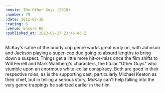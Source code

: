 ```yaml
--- 
:movie: The Other Guys (2010)
:number: 79
:date: 2012-02-18
:rating: 6
:venue: Encore HD
:published_at: 2012-02-27 23:46:43 Z
---
```

McKay's satire of the buddy cop genre works great early on, with Johnson and Jackson playing a super-cop duo going to absurd lengths to bring down a suspect. Things get a little more hit-or-miss once the film shifts to Will Ferrell and Mark Wahlberg's characters, the titular "Other Guys" who stumble upon an enormous white-collar conspiracy. Both are good in their respective roles, as is the supporting cast, particularly Michael Keaton as their chief, but in telling a serious story, McKay can't help falling into the very genre trappings he satirized earlier in the film. 